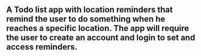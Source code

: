 A Todo list app with location reminders that remind the user to do something when he reaches a specific location.
The app will require the user to create an account and login to set and access reminders.
---

